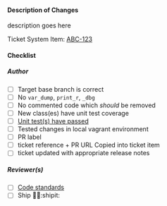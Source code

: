 #### Description of Changes
description goes here

Ticket System Item: [ABC-123](http://<ticket-system>/ABC-123)

#### Checklist
##### Author
- [ ] Target base branch is correct
- [ ] No `var_dump`, `print_r`, `_dbg`
- [ ] No commented code which *should* be removed
- [ ] New class(es) have unit test coverage
- [ ] [Unit test(s) have passed](http://wiki.corpad.net.local/display/WTG/Unit+Testing+for+Wagerplayer)
- [ ] Tested changes in local vagrant environment
- [ ] PR label
- [ ] ticket reference + PR URL Copied into ticket item
- [ ] ticket updated with appropriate release notes

##### Reviewer(s)
- [ ] [Code standards](https://github.com/luxbet/style-guides/blob/master/php/wagerplayer.md)
- [ ] Ship :ship::sheep::shipit:

